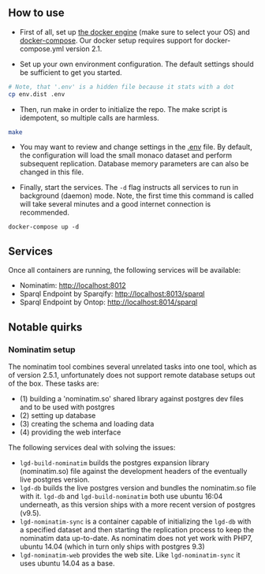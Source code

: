 ## How to use

* First of all, set up [the docker engine](https://docs.docker.com/engine/installation/linux/docker-ce/ubuntu/) (make sure to select your OS) and [docker-compose](https://docs.docker.com/compose/install/). Our docker setup requires support for docker-compose.yml version 2.1.

* Set up your own environment configuration. The default settings should be sufficient to get you started.

```bash
# Note, that '.env' is a hidden file because it stats with a dot
cp env.dist .env
```

* Then, run make in order to initialize the repo. The make script is idempotent, so multiple calls are harmless.

```bash
make
```

* You may want to review and change settings in the [.env](.env) file.
By default, the configuration will load the small monaco dataset and perform subsequent replication.
Database memory parameters are can also be changed in this file.

* Finally, start the services. The `-d` flag instructs all services to run in background (daemon) mode.
Note, the first time this command is called will take several minutes and a good internet connection is recommended.
```
docker-compose up -d
```

## Services
Once all containers are running, the following services will be available:

* Nominatim: [http://localhost:8012](http://localhost:8012)
* Sparql Endpoint by Sparqify: [http://localhost:8013/sparql](http://localhost:8013/sparql)
* Sparql Endpoint by Ontop: [http://localhost:8014/sparql](http://localhost:8014/sparql)

## Notable quirks

### Nominatim setup
The nominatim tool combines several unrelated tasks into one tool, which as of version 2.5.1, unfortunately does not support remote database setups out of the box.
These tasks are:

* (1) building a 'nominatim.so' shared library against postgres dev files and to be used with postgres
* (2) setting up database
* (3) creating the schema and loading data
* (4) providing the web interface

The following services deal with solving the issues:

* `lgd-build-nominatim` builds the postgres expansion library (nominatim.so) file against the development headers of the eventually live postgres version.
* `lgd-db` builds the live postgres version and bundles the nominatim.so file with it. `lgd-db` and `lgd-build-nominatim` both use ubuntu 16:04 underneath, as this version ships with a more recent version of postgres (v9.5).
* `lgd-nominatim-sync` is a container capable of initializing the `lgd-db` with a specified dataset and then starting the replication process to keep the nominatim data up-to-date. As nominatim does not yet work with PHP7, ubuntu 14.04 (which in turn only ships with postgres 9.3)
* `lgd-nominatim-web` provides the web site. Like `lgd-nominatim-sync` it uses ubuntu 14.04 as a base.

